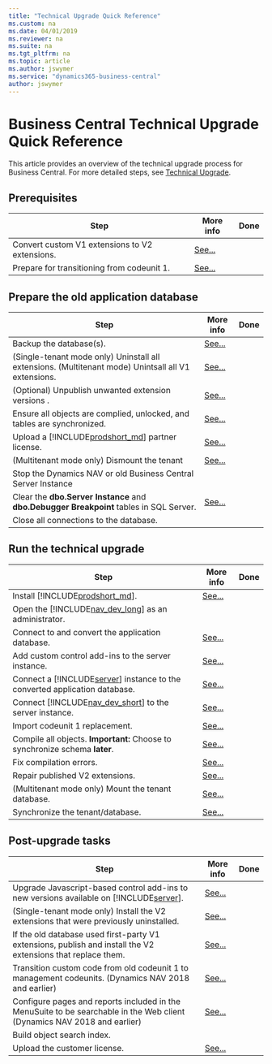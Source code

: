 ```yaml
---
title: "Technical Upgrade Quick Reference"
ms.custom: na
ms.date: 04/01/2019
ms.reviewer: na
ms.suite: na
ms.tgt_pltfrm: na
ms.topic: article
ms.author: jswymer
ms.service: "dynamics365-business-central"
author: jswymer
---
```

# Business Central Technical Upgrade Quick Reference 

This article provides an overview of the technical upgrade process for Business Central. For more detailed steps, see [Technical Upgrade](Converting-a-database.md).



## Prerequisites

|Step|More info| Done |
|----|-----------|--|
|Convert custom V1 extensions to V2 extensions.|[See...](../developer/devenv-upgrade-v1-to-v2-overview.md)||
|Prepare for transitioning from codeunit 1.|[See...](transition-from-codeunit1.md)|

## Prepare the old application database

|Step|More info| Done |
|----|-----------|--|
|Backup the database(s).|[See...](http://go.microsoft.com/fwlink/?LinkID=296465)||
|(Single-tenant mode only) Uninstall all extensions. (Multitenant mode) Unintsall all V1 extensions.|[See...](https://docs.microsoft.com/en-us/powershell/module/microsoft.dynamics.nav.apps.management/uninstall-navapp)||
|(Optional) Unpublish unwanted extension versions .|[See...](https://docs.microsoft.com/en-us/powershell/module/microsoft.dynamics.nav.apps.management/unpublish-navapp)||
|Ensure all objects are complied, unlocked, and tables are synchronized.|[See...](../cside/cside-compiling-objects.md)||
|Upload a [!INCLUDE[prodshort_md](../developer/includes/prodshort.md)] partner license.|[See...](../cside/cside-upload-license-file.md)||
|(Multitenant mode only) Dismount the tenant|[See...](https://docs.microsoft.com/en-us/powershell/module/microsoft.dynamics.nav.management/dismount-navtenant?view=dynamicsnav-ps-2018)||
|Stop the Dynamics NAV or old Business Central Server Instance|||
|Clear the **dbo.Server Instance** and  **dbo.Debugger Breakpoint** tables in SQL Server.|[See...](converting-a-database.md#clearsql)||
|Close all connections to the database.|||

## Run the technical upgrade

|Step|More info| Done |
|----|-----------|--|
|Install [!INCLUDE[prodshort_md](../developer/includes/prodshort.md)]. |[See...](../deployment/install-using-setup.md)|
|Open the [!INCLUDE[nav_dev_long](../developer/includes/nav_dev_long_md.md)] as an administrator.|||
|Connect to and convert the application database.|[See...](../cside/cside-open-database.md)||
|Add custom control add-ins to the server instance.|[See...](converting-a-database.md#controladdins)||
|Connect a [!INCLUDE[server](../developer/includes/server.md)] instance to the converted application database.|[See...](../administration/connect-server-to-database.md)||
|Connect [!INCLUDE[nav_dev_short](../developer/includes/nav_dev_short_md.md)] to the server instance.|[See...](../cside/cside-change-server-instance.md)||
|Import codeunit 1 replacement.|[See...](codeunit1-replacement.md)||
|Compile all objects. **Important:** Choose to synchronize schema **later**.|[See...](../cside/cside-compiling-objects.md)||
|Fix compilation errors.|[See...](resolve-compile-errors-when-converting-dynamics-nav-2018-database.md)||
|Repair published V2 extensions.|[See...](https://docs.microsoft.com/en-us/powershell/module/microsoft.dynamics.nav.apps.management/repair-navapp)||
|(Multitenant mode only) Mount the tenant database. |[See...](https://docs.microsoft.com/en-us/powershell/module/microsoft.dynamics.nav.management/mount-navtenant)||
|Synchronize the tenant/database. |[See...](../administration/synchronize-tenant-database-and-application-database.md)||

<!--
## Upgrade V2 Extensions on Tenant

|Step|More info| Done |
|----|-----------|--|

|Publish the new Microsoft-provided V2 extensions that replace V1 extensions.|[See...](https://docs.microsoft.com/en-us/powershell/module/microsoft.dynamics.nav.apps.management/publish-navapp)|
|Synchronize the new V2 extensions with the database.|[See...](https://docs.microsoft.com/en-us/powershell/module/microsoft.dynamics.nav.apps.management/sync-navapp)|
|Run a data upgrade on each new V2 extension.|[See...](https://docs.microsoft.com/en-us/powershell/module/microsoft.dynamics.nav.apps.management/start-navappdataupgrade)|

-->

## Post-upgrade tasks 
|Step|More info| Done |
|----|-----------|--|
|Upgrade Javascript-based control add-ins to new versions available on [!INCLUDE[server](../developer/includes/server.md)]. |[See...](converting-a-database.md#extensions)|
|(Single-tenant mode only) Install the V2 extensions that were previously uninstalled.|[See...](https://docs.microsoft.com/en-us/powershell/module/microsoft.dynamics.nav.apps.management/install-navapp)|
|If the old database used first-party V1 extensions, publish and install the V2 extensions that replace them.|[See...](converting-a-database.md#extensions)||
|Transition custom code from old codeunit 1 to management codeunits. (Dynamics NAV 2018 and earlier)|[See...](transition-from-codeunit1.md)||
|Configure pages and reports included in the MenuSuite to be searchable in the Web client  (Dynamics NAV 2018 and earlier)|[See...](upgrade-pages-report-for-search.md) ||
|Build object search index. |||
|Upload the customer license. |[See...](../cside/cside-upload-license-file.md)||